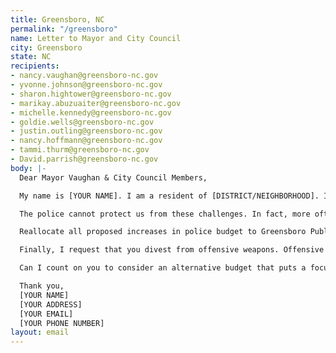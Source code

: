 ```yaml
---
title: Greensboro, NC
permalink: "/greensboro"
name: Letter to Mayor and City Council
city: Greensboro
state: NC
recipients:
- nancy.vaughan@greensboro-nc.gov
- yvonne.johnson@greensboro-nc.gov
- sharon.hightower@greensboro-nc.gov
- marikay.abuzuaiter@greensboro-nc.gov
- michelle.kennedy@greensboro-nc.gov
- goldie.wells@greensboro-nc.gov
- justin.outling@greensboro-nc.gov
- nancy.hoffmann@greensboro-nc.gov
- tammi.thurm@greensboro-nc.gov
- David.parrish@greensboro-nc.gov
body: |-
  Dear Mayor Vaughan & City Council Members,

  My name is [YOUR NAME]. I am a resident of [DISTRICT/NEIGHBORHOOD]. I am writing to object to the allocation of over $78M to the Greensboro Police Department in the 2020-2021 city budget. It is indefensible to increase the police budget when city workers are experiencing layoffs and denial of wage increases, and thousands of our community members face unemployment and housing/food insecurity in the midst of the COVID-19 pandemic.

  The police cannot protect us from these challenges. In fact, more often than not, when police are dispatched, rather than more qualified medical, psychiatric, and social work professionals, the effect is to bring violence where none previously existed. So, to really promote community safety we don’t need more police officers - we need more jobs, more educational opportunities, more arts programs, more community centers, more mental health resources, as well as more of a say in how our own communities function. This is a long transition process but change starts with reallocating this funding!

  Reallocate all proposed increases in police budget to Greensboro Public Schools, affordable housing and rent subsidies, eviction diversions, food resources, and medical supplies, which have both immediate and longstanding consequences that will more positively affect our current residents. Implement a plan to reallocate existing police resources to institutions and experts better equipped to deal with many of the issues to which GPD have been assigned without adequate training to do. Resources should be allocated to EMTs, social workers, and other social service providers to respond to the majority of current police business, including health and wellness checks, domestic/sexual violence situations, and basic bureaucratic documentation around break-ins, vandalism, wrecks, etc. Additional money should go to community education around de-escalation and community support for drug, SV/DV, and property-related incidents. There is no reason to have armed officers responding to the majority of emergency needs in Greensboro.

  Finally, I request that you divest from offensive weapons. Offensive weapons are known to escalate violence, especially when deployed in situations where none existed before. Almost all the current litany of Black men and women dead from police violence were non-violent, unarmed people, for whom armed police became the site of death and brutality. We don’t need a militarized police force. We need to create a space in which more mental health service providers, social workers, victim/survivor advocates, religious leaders, neighbors, and friends - all of the people who really make up our community - can look out for one another.

  Can I count on you to consider an alternative budget that puts a focus on social service programs?

  Thank you,
  [YOUR NAME]
  [YOUR ADDRESS]
  [YOUR EMAIL]
  [YOUR PHONE NUMBER]
layout: email
---
```


